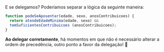 E se delegamos? Poderíamos separar a lógica da seguinte maneira:

``` javascript
function podeSeAposentar(edade, sexo, anosContribuicoes) { 
  return atendeEdadeMinima(edade, sexo) && 
  temSuficientesContribuicoes (anosContribuicoes);
}
```

**Ao delegar corretamente**, há momentos em que não é necessário alterar a ordem de precedência, outro ponto a favor da delegação! :muscle:
